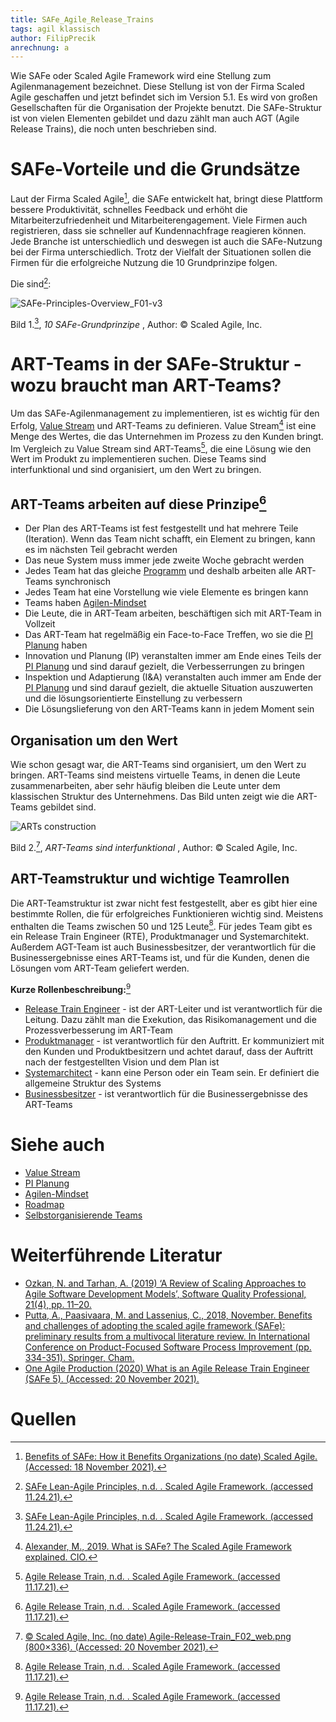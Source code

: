 ```yaml
---
title: SAFe_Agile_Release_Trains
tags: agil klassisch
author: FilipPrecik
anrechnung: a
---
```


Wie SAFe oder Scaled Agile Framework wird eine Stellung zum Agilenmanagement bezeichnet. Diese Stellung ist von der Firma Scaled Agile geschaffen und jetzt befindet sich im Version 5.1. Es wird von großen Gesellschaften für die Organisation der Projekte benutzt. Die SAFe-Struktur ist von vielen Elementen gebildet und dazu zählt man auch AGT (Agile Release Trains), die noch unten beschrieben sind. 

# SAFe-Vorteile und die Grundsätze

Laut der Firma Scaled Agile[^1], die SAFe entwickelt hat, bringt diese Plattform bessere Produktivität, schnelles Feedback und erhöht die Mitarbeiterzufriedenheit und Mitarbeiterengagement. Viele Firmen auch registrieren, dass sie schneller auf Kundennachfrage reagieren können. Jede Branche ist unterschiedlich und deswegen ist auch die SAFe-Nutzung bei der Firma unterschiedlich. Trotz der Vielfalt der Situationen sollen die Firmen für die erfolgreiche Nutzung die 10 Grundprinzipe folgen. 

Die sind[^3]:

![SAFe-Principles-Overview_F01-v3](https://user-images.githubusercontent.com/93159758/146268908-4603bdee-55f0-420f-aea7-79383bbab9d4.png)

Bild 1.[^3], *10 SAFe-Grundprinzipe* , Author: © Scaled Agile, Inc.

# ART-Teams in der SAFe-Struktur - wozu braucht man ART-Teams?
Um das SAFe-Agilenmanagement zu implementieren, ist es wichtig für den Erfolg, [Value Stream](Earned_Value_Analyse.md) und ART-Teams zu definieren. Value Stream[^5] ist eine Menge des Wertes, die das Unternehmen im Prozess zu den Kunden bringt. Im Vergleich zu Value Stream sind ART-Teams[^4], die eine Lösung wie den Wert im Produkt zu implementieren suchen. Diese Teams sind interfunktional und sind organisiert, um den Wert zu bringen.

## ART-Teams arbeiten auf diese Prinzipe[^4]
* Der Plan des ART-Teams ist fest festgestellt und hat mehrere Teile (Iteration). Wenn das Team nicht schafft, ein Element zu bringen, kann es im nächsten Teil gebracht werden
* Das neue System muss immer jede zweite Woche gebracht werden
* Jedes Team hat das gleiche [Programm](Roadmap.md) und deshalb arbeiten alle ART-Teams synchronisch
* Jedes Team hat eine Vorstellung wie viele Elemente es bringen kann
* Teams haben [Agilen-Mindset](SAFe_Lean_Agile_Mindset.md)
* Die Leute, die in ART-Team arbeiten, beschäftigen sich mit ART-Team in Vollzeit 
* Das ART-Team hat regelmäßig ein Face-to-Face Treffen, wo sie die [PI Planung](SAFe_Program_Increment_Planning.md) haben
* Innovation und Planung (IP) veranstalten immer am Ende eines Teils der [PI Planung](SAFe_Program_Increment_Planning.md) und sind darauf gezielt, die Verbesserrungen zu bringen
* Inspektion und Adaptierung (I&A) veranstalten auch immer am Ende der [PI Planung](SAFe_Program_Increment_Planning.md) und sind darauf gezielt, die aktuelle Situation auszuwerten und die lösungsorientierte Einstellung zu verbessern
* Die Lösungslieferung von den ART-Teams kann in jedem Moment sein

## Organisation um den Wert
Wie schon gesagt war, die ART-Teams sind organisiert, um den Wert zu bringen. ART-Teams sind meistens virtuelle Teams, in denen die Leute zusammenarbeiten, aber sehr häufig bleiben die Leute unter dem klassischen Struktur des Unternehmens. Das Bild unten zeigt wie die ART-Teams gebildet sind.

![ARTs construction](https://user-images.githubusercontent.com/93159758/142731182-0c99e1c6-2983-4ef2-8e79-2a2ff094c728.png)

Bild 2.[^2], *ART-Teams sind interfunktional* , Author: © Scaled Agile, Inc.

## ART-Teamstruktur und wichtige Teamrollen
Die ART-Teamstruktur ist zwar nicht fest festgestellt, aber es gibt hier eine bestimmte Rollen, die für erfolgreiches Funktionieren wichtig sind. Meistens enthalten die Teams zwischen 50 und 125 Leute[^4]. Für jedes Team gibt es ein Release Train Engineer (RTE), Produktmanager und Systemarchitekt. Außerdem AGT-Team ist auch Businessbesitzer, der verantwortlich für die Businessergebnisse eines ART-Teams ist, und für die Kunden, denen die Lösungen vom ART-Team geliefert werden.

**Kurze Rollenbeschreibung:**[^4]
* [Release Train Engineer](https://www.scaledagileframework.com/release-train-engineer-and-solution-train-engineer/) - ist der ART-Leiter und ist verantwortlich für die Leitung. Dazu zählt man die Exekution, das Risikomanagement und die Prozessverbesserung im ART-Team
* [Produktmanager](https://www.scaledagileframework.com/product-management/) - ist verantwortlich für den Auftritt. Er kommuniziert mit den Kunden und Produktbesitzern und achtet darauf, dass der Auftritt nach der festgestellten Vision und dem Plan ist
* [Systemarchitect](https://www.scaledagileframework.com/system-architect-engineering/) - kann eine Person oder ein Team sein. Er definiert die allgemeine Struktur des Systems
* [Businessbesitzer](https://www.scaledagileframework.com/business-owners/) - ist verantwortlich für die Businessergebnisse des ART-Teams

# Siehe auch

* [Value Stream](Earned_Value_Analyse.md)
* [PI Planung](SAFe_Program_Increment_Planning.md)
* [Agilen-Mindset](SAFe_Lean_Agile_Mindset.md)
* [Roadmap](Roadmap.md)
* [Selbstorganisierende Teams](Selbstorganisierende_Teams.md)

# Weiterführende Literatur
* [Ozkan, N. and Tarhan, A. (2019) ‘A Review of Scaling Approaches to Agile Software Development Models’, Software Quality Professional, 21(4), pp. 11–20.](https://www.proquest.com/scholarly-journals/review-scaling-approaches-agile-software/docview/2312156880/se-2?accountid=17203)
* [Putta, A., Paasivaara, M. and Lassenius, C., 2018, November. Benefits and challenges of adopting the scaled agile framework (SAFe): preliminary results from a multivocal literature review. In International Conference on Product-Focused Software Process Improvement (pp. 334-351). Springer, Cham.](https://link-springer-com.zdroje.vse.cz/chapter/10.1007/978-3-030-03673-7_24)
* [One Agile Production (2020) What is an Agile Release Train Engineer (SAFe 5). (Accessed: 20 November 2021).](https://www.youtube.com/watch?v=p4MiBPbfxAA)

# Quellen

[^1]: [Benefits of SAFe: How it Benefits Organizations (no date) Scaled Agile. (Accessed: 18 November 2021).](https://scaledagile.com/what-is-safe/scaled-agile-benefits/)
[^2]: [© Scaled Agile, Inc. (no date) Agile-Release-Train_F02_web.png (800×336). (Accessed: 20 November 2021).](https://www.scaledagileframework.com/wp-content/uploads/2018/09/Agile-Release-Train_F02_web.png)
[^3]: [SAFe Lean-Agile Principles, n.d. . Scaled Agile Framework. (accessed 11.24.21).](https://www.scaledagileframework.com/safe-lean-agile-principles/)
[^4]: [Agile Release Train, n.d. . Scaled Agile Framework. (accessed 11.17.21).](https://www.scaledagileframework.com/agile-release-train/)
[^5]: [Alexander, M., 2019. What is SAFe? The Scaled Agile Framework explained. CIO.](https://www.cio.com/article/3434530/what-is-safe-the-scaled-agile-framework-explained.html)

